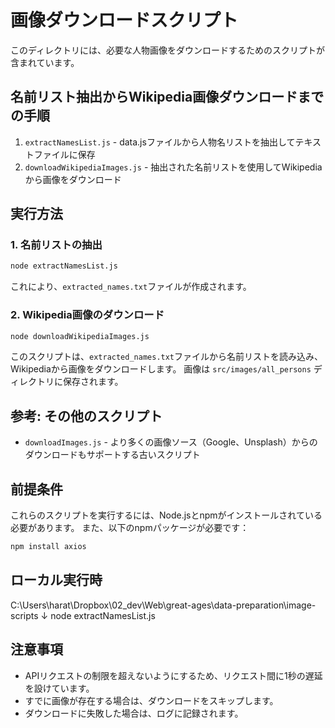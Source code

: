 # 画像ダウンロードスクリプト

このディレクトリには、必要な人物画像をダウンロードするためのスクリプトが含まれています。

## 名前リスト抽出からWikipedia画像ダウンロードまでの手順

1. `extractNamesList.js` - data.jsファイルから人物名リストを抽出してテキストファイルに保存
2. `downloadWikipediaImages.js` - 抽出された名前リストを使用してWikipediaから画像をダウンロード

## 実行方法

### 1. 名前リストの抽出

```bash
node extractNamesList.js
```

これにより、`extracted_names.txt`ファイルが作成されます。

### 2. Wikipedia画像のダウンロード

```bash
node downloadWikipediaImages.js
```

このスクリプトは、`extracted_names.txt`ファイルから名前リストを読み込み、Wikipediaから画像をダウンロードします。
画像は `src/images/all_persons` ディレクトリに保存されます。

## 参考: その他のスクリプト

- `downloadImages.js` - より多くの画像ソース（Google、Unsplash）からのダウンロードもサポートする古いスクリプト

## 前提条件

これらのスクリプトを実行するには、Node.jsとnpmがインストールされている必要があります。
また、以下のnpmパッケージが必要です：

```bash
npm install axios
```

## ローカル実行時
 C:\Users\harat\Dropbox\02_dev\Web\great-ages\data-preparation\image-scripts
 ↓
 node extractNamesList.js

## 注意事項

- APIリクエストの制限を超えないようにするため、リクエスト間に1秒の遅延を設けています。
- すでに画像が存在する場合は、ダウンロードをスキップします。
- ダウンロードに失敗した場合は、ログに記録されます。
